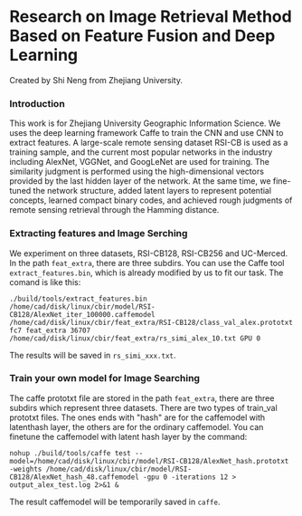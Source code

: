 # Research on Image Retrieval Method Based on Feature Fusion and Deep Learning
Created by Shi Neng from Zhejiang University.

### Introduction 
This work is for Zhejiang University Geographic Information Science. We  uses the deep learning framework Caffe to train the CNN and use CNN to extract features. A large-scale remote sensing dataset RSI-CB is used as a training sample, and the current most popular networks in the industry including AlexNet, VGGNet, and GoogLeNet are used for training. The similarity judgment is performed using the high-dimensional vectors provided by the last hidden layer of the network. At the same time, we fine-tuned the network structure, added latent layers to represent potential concepts, learned compact binary codes, and achieved rough judgments of remote sensing retrieval through the Hamming distance. 

### Extracting features and Image Serching 
We experiment on three datasets, RSI-CB128, RSI-CB256 and UC-Merced. In the path `feat_extra`, there are three subdirs. You can use the Caffe tool  `extract_features.bin`, which is already modified by us to fit our task. The comand is like this:

    ./build/tools/extract_features.bin /home/cad/disk/linux/cbir/model/RSI-CB128/AlexNet_iter_100000.caffemodel /home/cad/disk/linux/cbir/feat_extra/RSI-CB128/class_val_alex.prototxt fc7 feat_extra 36707 /home/cad/disk/linux/cbir/feat_extra/rs_simi_alex_10.txt GPU 0
    
The results will be saved in `rs_simi_xxx.txt`.

### Train your own model for Image Searching 
The caffe prototxt file are stored in the path `feat_extra`, there are three subdirs which represent three datasets.  There are two types of train_val prototxt files. The ones ends with "hash" are for the caffemodel with latenthash layer, the others are for the ordinary caffemodel. You can finetune the caffemodel with latent hash layer by the command:

    nohup ./build/tools/caffe test --model=/home/cad/disk/linux/cbir/model/RSI-CB128/AlexNet_hash.prototxt -weights /home/cad/disk/linux/cbir/model/RSI-CB128/AlexNet_hash_48.caffemodel -gpu 0 -iterations 12 > output_alex_test.log 2>&1 &
    
The result caffemodel will be temporarily saved in `caffe`.

